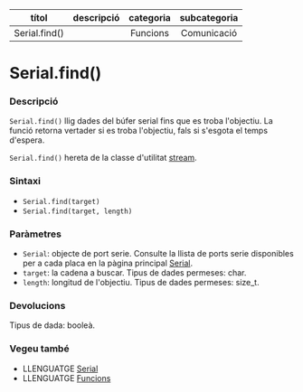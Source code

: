 
| títol | descripció   | categoria  | subcategoria        |
| :---: | :----------: | :--------: | :-----------------: |
| Serial.find() | | Funcions | Comunicació |

# Serial.find()

### Descripció

`Serial.find()` llig dades del búfer serial fins que es troba l'objectiu. La funció retorna vertader si es troba l'objectiu, fals si s'esgota el temps d'espera.

`Serial.find()` hereta de la classe d'utilitat [stream](../Stream.md).

### Sintaxi

*  `Serial.find(target)`  
*  `Serial.find(target, length)`

### Paràmetres

*  `Serial`: objecte de port serie. Consulte la llista de ports serie disponibles per a cada placa en la pàgina principal [Serial](../Serial.md).  
*  `target`: la cadena a buscar. Tipus de dades permeses: char.  
*  `length`: longitud de l'objectiu. Tipus de dades permeses: size_t.  

### Devolucions

Tipus de dada: booleà.

### Vegeu també

*  LLENGUATGE [Serial](../Serial.md)  
*  LLENGUATGE [Funcions](../../Funcions.md)
